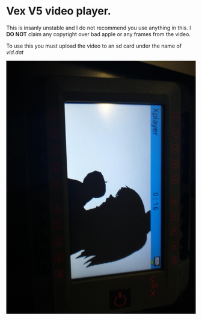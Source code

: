 # Vex V5 video player.


This is insanly unstable and I do not recommend you use anything in this.
I **DO NOT** claim any copyright over bad apple or any frames from the video.

To use this you must upload the video to an sd card under the name of *vid.dat*

![the img](image.jpeg)
